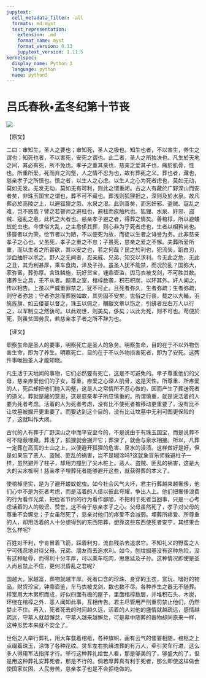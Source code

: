 ```yaml
---
jupytext:
  cell_metadata_filter: -all
  formats: md:myst
  text_representation:
    extension: .md
    format_name: myst
    format_version: 0.13
    jupytext_version: 1.11.5
kernelspec:
  display_name: Python 3
  language: python
  name: python3
---
```

# 吕氏春秋&#8226;孟冬纪第十节丧

![](image/cover.jpg)

【原文】

二曰：审知生，圣人之要也；审知死，圣人之极也。知生也者，不以害生，养生之谓也；知死也者，不以害死，安死之谓也。此二者，圣人之所独决也。凡生於天地之间，其必有死，所不免也。孝子之重其亲也，慈亲之爱其子也，痛於肌骨，性也。所重所爱，死而弃之沟壑，人之情不忍为也，故有葬死之义。葬也者，藏也，慈亲孝子之所慎也。慎之者，以生人之心虑。以生人之心为死者虑也，莫如无动，莫如无发。无发无动，莫如无有可利，则此之谓重闭。古之人有藏於广野深山而安者矣，非珠玉国宝之谓也，葬不可不藏也。葬浅则狐狸抇之，深则及於水泉。故凡葬必於高陵之上，以避狐狸之患、水泉之湿。此则善矣，而忘奸邪、盗贼、寇乱之难，岂不惑哉？譬之若瞽师之避柱也，避柱而疾触杙也。狐狸、水泉、奸邪、盗贼、寇乱之患，此杙之大者也。慈亲孝子避之者，得葬之情矣。善棺椁，所以避蝼蚁蛇虫也。今世俗大乱，之主愈侈其葬，则心非为乎死者虑也，生者以相矜尚也。侈靡者以为荣，俭节者以为陋，不以便死为故，而徒以生者之诽誉为务。此非慈亲孝子之心也。父虽死，孝子之重之不怠；子虽死，慈亲之爱之不懈。夫葬所爱所重，而以生者之所甚欲，其以安之也，若之何哉？民之於利也，犯流矢，蹈白刃，涉血抽肝以求之。野人之无闻者，忍亲戚、兄弟、知交以求利。今无此之危，无此之丑，其为利甚厚，乘车食肉，泽及子孙。虽圣人犹不能禁，而况於乱？国弥大，家弥富，葬弥厚。含珠鳞施，玩好货宝，锺鼎壶滥，舆马衣被戈剑，不可胜其数。诸养生之具，无不从者。题凑之室，棺椁数袭，积石积炭，以环其外。奸人闻之，传以相告。上虽以严威重罪禁之，犹不可止。且死者弥久，生者弥疏；生者弥疏，则守者弥怠；守者弥怠而葬器如故，其势固不安矣。世俗之行丧，载之以大輴，羽旄旌旗、如云偻翣以督之，珠玉以佩之，黼黻文章以饬之，引绋者左右万人以行之，以军制立之然後可。以此观世，则美矣，侈矣；以此为死，则不可也。苟便於死，则虽贫国劳民，若慈亲孝子者之所不辞为也。

【译文】

职察生命是圣人的要事，明察死亡是圣人的急务。明察生命，目的在于不以外物伤害生命，即为了养生。明察死亡，目的在于不以外物损害死者，即为了安死。这两件事唯独圣人才能知晓。

凡生活于天地闻的事物，它们必然要有死亡，这是不可避免的。孝子尊重他们的父母，慈亲疼爱他们的子女，尊重，疼爱之心深人肌骨，这是天性。所尊重、所疼爱的人，死后却把他们抛入沟壑，这是人之常情所不忍心做的，因而产生了葬送死者的道义。葬就是藏的意思，这是慈亲孝子所应慎重的。所谓慎重，就是说活着的人要为死者考虑。活着的人为死者考虑，没有比不使死者被移动更重要了，没有比不让坟墓被掘开更重要了。而要达到这个目的，没有比让坟墓中无利可图更保险的了，这就叫作大闭。

古代的人有葬于广野深山之中而平安至今的，不是说由于有珠玉国宝，而是说葬不可不隐蔽埋藏。葬浅了，狐狸就会掘开它；葬深了，就会与泉水相接。所以，凡葬一定葬在高高的土山之上，以便避开狐狸的危害、泉水的浸渍。这样做好是好，但是如果忘了恶人、盗贼、匪乱的祸害，岂不是糊涂吗?这就象盲乐师躲避柱子一样，虽然避开了柱子，却用力撞到了尖木桩上。恶人、盗贼、匪乱的祸害，这是大大的尖木桩啊！慈亲孝子埋葬死者能够避开这些，就获得葬的本义了。

使棺棹坚实，是为了避开蝼蚁蛇虫。如今社会风气大坏，君主行葬越来越奢侈，他们心中不是为死者考虑，而是活着的人借以彼此夸耀，争出人上。他们把奢侈浪费的行为看作光菜，把俭省节约的行为看作鄙陋，不把利于死者当回事，只是一心考虑话着的人的毁谤、赞誉，这不合于慈亲孝子之心。父母虽然死了，孝子对父母的尊重不会懈怠；子女虽然死了，慈亲对他们的疼爱不会减弱。埋葬所疼爱、所尊重的人，却用活着的人十分想得到的东西陪葬，想靠这些东西使死者安宁，其结果会怎么样呢?

百姓对干利，宁肯冒着飞箭，踩着利刃，流血残杀去追求它。不知礼义的野蛮之人宁可残忍地对待父母、兄弟、朋友而去追求利。如今，刨坟掘基没有这种危险，没有这种耻辱，而得利十分丰厚，可以乘车吃肉，思惠延及子孙。这种情况即使是圣人尚且禁止不住，更何况昏乱之君呢?

国越大，家越富，葬物就越丰厚。死者口含的珍珠、身穿的玉衣，赏玩、嗜好的物品，财贷珍宝，钟鼎壶鉴，车马衣被戈剑，数也数不尽。各种养生之器无不随葬。椁室用大木累积而成，好似四面有檐的屋子，里面棺椁数层，并堆积石头、木炭，环绕在棺椁之外．恶人闻知此事，互相传告。君主尽管用严刑重罚禁止他们，仍然婪止不住。再入，死者死去的时间越久远，活着的人对他的盛情就越疏远，感情越疏远，守墓人就越懈怠，守墓人越来越懈怠，可是墓中随葬的器物却同原来一样，这种形势本来就不安全了。

世俗之人举行葬礼，用大车载着棺柩，各种旗帜、画有云气的偻翣相随，棺柩之上点缀着珠玉，涂饰了各种花纹。灵车左右执绋进葬的有万人，牵引灵车行进，这么多人得用军法指挥才行。举行这种葬礼给世人看，那是够美的了，够盛大的了，但是用这种葬礼安葬死者，那是不行的。倘若厚葬真有利于死者，那么即使这样做会使国家贫困、人民劳苦，慈亲孝子也是不会拒绝做的。



